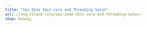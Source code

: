 ```yaml
---
title: "Spa Zone Skin care and Threading Salon"
url: /long-island-city/spa-zone-skin-care-and-threading-salon/
shop: beauty
---
```

